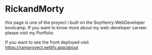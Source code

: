 # RickandMorty
this page is one of the proyect i built on the SoyHenry-WebDeveloper bootcamp. If you want to know more  about my web-developer carreer please  visit my Portfolio

If you want to see the front deployed visit https://ramproyect.netlify.app/about
